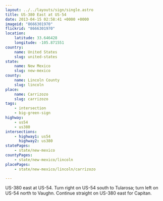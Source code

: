 ```yaml
---
layout: ../../layouts/sign/single.astro
title: US-380 East at US-54
date: 2013-04-15 02:58:41 +0000 +0000
imageid: "8666301970"
flickrid: "8666301970"
location:
    latitude: 33.646428
    longitude: -105.871551
country:
    name: United States
    slug: united-states
state:
    name: New Mexico
    slug: new-mexico
county:
    name: Lincoln County
    slug: lincoln
place:
    name: Carrizozo
    slug: carrizozo
tags:
    - intersection
    - big-green-sign
highway:
    - us54
    - us380
intersections:
    - highway1: us54
      highway2: us380
statePages:
    - state/new-mexico
countyPages:
    - state/new-mexico/lincoln
placePages:
    - state/new-mexico/lincoln/carrizozo

---
```

US-380 east at US-54.  Turn right on US-54 south to Tularosa; turn left on US-54 north to Vaughn.  Continue straight on US-380 east for Capitan.
